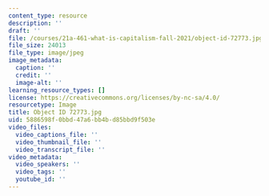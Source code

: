 ```yaml
---
content_type: resource
description: ''
draft: ''
file: /courses/21a-461-what-is-capitalism-fall-2021/object-id-72773.jpg
file_size: 24013
file_type: image/jpeg
image_metadata:
  caption: ''
  credit: ''
  image-alt: ''
learning_resource_types: []
license: https://creativecommons.org/licenses/by-nc-sa/4.0/
resourcetype: Image
title: Object ID 72773.jpg
uid: 5886598f-0bbd-47a6-bb4b-d85bbd9f503e
video_files:
  video_captions_file: ''
  video_thumbnail_file: ''
  video_transcript_file: ''
video_metadata:
  video_speakers: ''
  video_tags: ''
  youtube_id: ''
---
```

